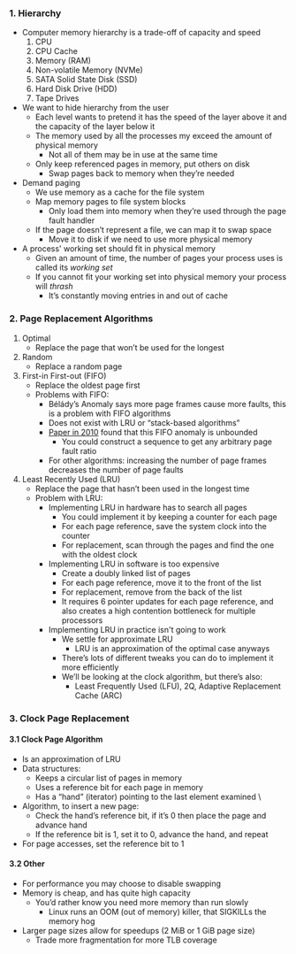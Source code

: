 ### 1. Hierarchy
- Computer memory hierarchy is a trade-off of capacity and speed
	1. CPU
	2. CPU Cache
	3. Memory (RAM)
	4. Non-volatile Memory (NVMe)
	5. SATA Solid State Disk (SSD)
	6. Hard Disk Drive (HDD)
	7. Tape Drives
- We want to hide hierarchy from the user
	- Each level wants to pretend it has the speed of the layer above it and the capacity of the layer below it
	- The memory used by all the processes my exceed the amount of physical memory 
		- Not all of them may be in use at the same time
	- Only keep referenced pages in memory, put others on disk 
		- Swap pages back to memory when they’re needed
- Demand paging
	- We use memory as a cache for the file system
	- Map memory pages to file system blocks 
		- Only load them into memory when they’re used through the page fault handler
	- If the page doesn’t represent a file, we can map it to swap space 
		- Move it to disk if we need to use more physical memory
- A process' working set should fit in physical memory
	- Given an amount of time, the number of pages your process uses is called its *working set*
	- If you cannot fit your working set into physical memory your process will *thrash* 
		- It’s constantly moving entries in and out of cache
### 2. Page Replacement Algorithms
1. Optimal 
	- Replace the page that won’t be used for the longest 
2. Random 
	- Replace a random page 
3. First-in First-out (FIFO) 
	- Replace the oldest page first
	- Problems with FIFO:
		- Bélády’s Anomaly says more page frames cause more faults, this is a problem with FIFO algorithms
		- Does not exist with LRU or “stack-based algorithms”
		- [Paper in 2010](https://arxiv.org/abs/1003.1336) found that this FIFO anomaly is unbounded
			- You could construct a sequence to get any arbitrary page fault ratio
		- For other algorithms: increasing the number of page frames decreases the number of page faults
4. Least Recently Used (LRU) 
	- Replace the page that hasn’t been used in the longest time
	- Problem with LRU:
		- Implementing LRU in hardware has to search all pages
			- You could implement it by keeping a counter for each page 
			- For each page reference, save the system clock into the counter 
			- For replacement, scan through the pages and find the one with the oldest clock
		- Implementing LRU in software is too expensive
			- Create a doubly linked list of pages 
			- For each page reference, move it to the front of the list 
			- For replacement, remove from the back of the list 
			- It requires 6 pointer updates for each page reference, and also creates a high contention bottleneck for multiple processors
		- Implementing LRU in practice isn't going to work
			- We settle for approximate LRU 
				- LRU is an approximation of the optimal case anyways 
			- There’s lots of different tweaks you can do to implement it more efficiently 
			- We’ll be looking at the clock algorithm, but there’s also: 
				- Least Frequently Used (LFU), 2Q, Adaptive Replacement Cache (ARC)
### 3. Clock Page Replacement
#### 3.1 Clock Page Algorithm
- Is an approximation of LRU
- Data structures: 
	- Keeps a circular list of pages in memory 
	- Uses a reference bit for each page in memory
	- Has a “hand” (iterator) pointing to the last element examined \
- Algorithm, to insert a new page:
	- Check the hand’s reference bit, if it’s 0 then place the page and advance hand
	- If the reference bit is 1, set it to 0, advance the hand, and repeat 
- For page accesses, set the reference bit to 1
#### 3.2 Other
- For performance you may choose to disable swapping
- Memory is cheap, and has quite high capacity 
	- You’d rather know you need more memory than run slowly 
		- Linux runs an OOM (out of memory) killer, that SIGKILLs the memory hog 
- Larger page sizes allow for speedups (2 MiB or 1 GiB page size) 
	- Trade more fragmentation for more TLB coverage
